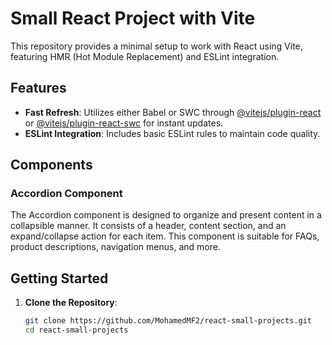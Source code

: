 # Small React Project with Vite

This repository provides a minimal setup to work with React using Vite, featuring HMR (Hot Module Replacement) and ESLint integration.

## Features

- **Fast Refresh**: Utilizes either Babel or SWC through [@vitejs/plugin-react](https://github.com/vitejs/vite-plugin-react) or [@vitejs/plugin-react-swc](https://github.com/vitejs/vite-plugin-react-swc) for instant updates.
- **ESLint Integration**: Includes basic ESLint rules to maintain code quality.

## Components

### Accordion Component

The Accordion component is designed to organize and present content in a collapsible manner. It consists of a header, content section, and an expand/collapse action for each item. This component is suitable for FAQs, product descriptions, navigation menus, and more.

## Getting Started

1. **Clone the Repository**:

   ```bash
   git clone https://github.com/MohamedMF2/react-small-projects.git
   cd react-small-projects
